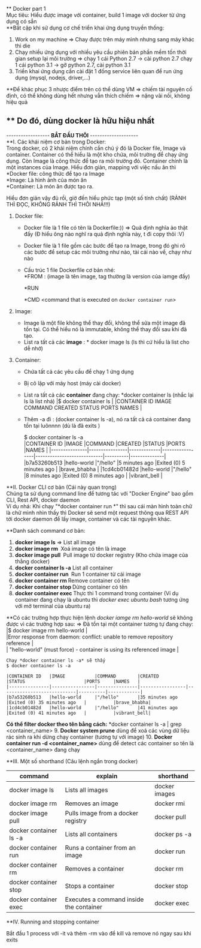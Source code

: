 ** Docker part 1  
Mục tiêu: Hiểu được image với container, build 1 image với docker từ ứng dụng có sẵn  
**Bất cập khi sử dụng cơ chế triển khai ứng dụng truyền thống:  
1. Work on my machine => Chay được trên máy mình nhưng sang máy khác thì die
2. Chạy nhiều ứng dụng với nhiều yêu cầu phiên bản phần mềm tốn thời gian setup lại môi trường
	=> chạy 1 cái Python 2.7 -> cài python 2.7
		chạy 1 cái python 3.1 -> gỡ python 2.7, cài python 3.1
3. Triển khai ứng dụng cần cài đặt 1 đống service liên quan để run ứng dụng (mysql, nodejs, driver,...)

**Để khác phục 3 nhược điểm trên có thể dùng VM 
=> chiếm tài nguyên cố định, có thể không dùng hết nhưng vẫn thích chiếm
=> nặng vãi nồi, không hiệu quả

** Do đó, dùng docker là hữu hiệu nhất
--------------------------------------------------------
------------------ **BẮT ĐẦU THÔI** --------------------  
**I. Các khái niệm cơ bản trong Docker:  
Trong docker, có 2 khái niệm chính cần chú ý đó là Docker file, Image và container. Container có thể hiểu là một kho
chứa, môi trường để chạy ứng dụng. Còn Image là công thức để tạo ra môi trường đó. Container chính là một
instances của Image. Hiểu đơn giản, mapping với việc nấu ăn thì
*Docker file: công thức để tạo ra Image  
*Image: Là hình ảnh của món ăn  
*Container: Là món ăn được tạo ra.  


Hiểu đơn giản vậy đủ rồi, giờ đến hiểu phức tạp (một số tính chất)
(RẢNH THÌ ĐỌC, KHÔNG RẢNH THÌ THÔI NHÁ!!!)
1. Docker file:  
	- Docker file là 1 file có tên là Dockerfile:)) => Quả định nghĩa ảo thật đấy (Đ hiểu ông nào nghĩ ra quả định nghĩa này, t đi copy thôi :V)
	- Docker file là 1 file gồm các bước để tạo ra Image, trong đó ghi rõ các bước để setup các môi trường như nào, tài cái nào về, chạy như nào
	- Cấu trúc 1 file Dockerfile cơ bản nhé:  
		*FROM <image>:<tag> (image là tên image, tag thường là version của iamge đấy)  

		*RUN <install some dependencies>  

		*CMD <command that is executed on `docker container run`>  
2. Image:
	- Image là một file không thể thay đổi, không thể sửa một image đã tồn tại. Có thể hiểu nó là immutable,
	không thể thay đổi sau khi đã tạo.  
	- List ra tất cả các **image** : * docker image ls (ls thì cứ hiểu là list cho dễ nhớ)   
	
3. Container:  
	- Chứa tất cả các yêu cầu để chạy 1 ứng dụng
	- Bị cô lập với máy host (máy cài docker)
	- List ra tất cả các **container** đang chạy: *docker container ls (nhắc lại ls là list nhá)
		|$ docker container ls							|
        	|CONTAINER ID   IMAGE     COMMAND   CREATED   STATUS    PORTS     NAMES	|
	- Thêm -a đi : (docker container ls -a), nó ra tất cả cá container đang tồn tại luônnnn (dù là đã exits )
		 
		$ docker container ls -a																							
		|CONTAINER ID   |IMAGE           |COMMAND      |CREATED          |STATUS                      |PORTS     |NAMES		|
		|---------------|----------------|-------------|-----------------|----------------------------|----------|--------------|
		|b7a53260b513   |hello-world     |"/hello"     |5 minutes ago    |Exited (0) 5 minutes ago    |          |brave_bhabha	|
		|1cd4cb01482d   |hello-world     |"/hello"     |8 minutes ago    |Exited (0) 8 minutes ago    |          |vibrant_bell	|
		
**II. Docker CLI cơ bản (Cái này quan trọng)  
Chúng ta sử dụng command line để tương tác với "Docker Engine" bao gồm CLI, Rest API, docker daemon  
Ví dụ nhá: Khi chạy "*docker container run *" thì sau cái màn hình toàn chữ là chữ mình nhìn thấy thì 
Docker sẽ send một request thông qua REST API tới docker daemon để lấy image, container và các tài nguyên khác.

**Danh sách command cơ bản:
1. **docker image ls** => List all image
2. **docker image rm <image>** Xoá image có tên là image
3. **docker image pull <image>** Pull image từ docker registry (Kho chứa image của thằng docker)
4. **docker container ls -a** List all container
5. **docker container run <image>** Run 1 container từ cái image <image>
6. **docker container rm <container>** Remove container có tên <container>
7. **docker container stop <container>** Dừng container có tên <container>
8. **docker container exec <container>** Thực thi 1 command trong container (Ví dụ container <container> đang chạy là ubuntu thì
											*docker exec ubuntu bash* tương ứng với mở terminal của ubuntu ra)

**Có các trường hợp thực hiện lệnh *docker iamge rm hello-world* sẽ không được vì các trường hợp sau:
 => Đã tồn tại một container tương tự đang chạy:  
	|$ docker image rm hello-world |  
	|Error response from daemon: conflict: unable to remove repository reference |  
	|	"hello-world" (must force) - container <container ID> is using its referenced image <image ID>|  
	
	
	Chạy *docker container ls -a* sẽ thấy 
	$ docker container ls -a   
	
	|CONTAINER ID   |IMAGE           |COMMAND        |CREATED          |STATUS                      |PORTS     |NAMES	|
	|---------------|----------------|---------------|-----------------|----------------------------|----------|------------|
	|b7a53260b513   |hello-world     |"/hello"       |35 minutes ago   |Exited (0) 35 minutes ago   |          |brave_bhabha|
	|1cd4cb01482d   |hello-world     |"/hello"       |41 minutes ago   |Exited (0) 41 minutes ago   |          |vibrant_bell|
**Có thể filter docker theo tên bằng cách:** *docker container ls -a | grep <container_name>
9. **Docker system prune** dùng để xoá các vùng dữ liệu rác sinh ra khi dừng chạy container (tương tự với image)
10. **Docker container run -d <container_name>** dùng để detect các container so tên là <container_name> đang chạy

**III. Một số shorthand (Câu lệnh ngắn trong docker)


|command							|		explain								|	shorthand
|-----------------------------------|-------------------------------------------|------------------
|docker image ls					|	Lists all images						|	docker images
|docker image rm <image>			|	Removes an image						|	docker rmi
|docker image pull <image>			|	Pulls image from a docker registry		|	docker pull
|docker container ls -a				|	Lists all containers					|	docker ps -a
|docker container run <image>		|	Runs a container from an image			|	docker run
|docker container rm <container>	|	Removes a container						|	docker rm
|docker container stop <container>	|	Stops a container						|	docker stop
|docker container exec <container>	|	Executes a command inside the container |	docker exec

**IV. Running and stopping container

Bắt đầu 1 process với -it và thêm -rm vào để kill và remove nó ngay sau khi exits



